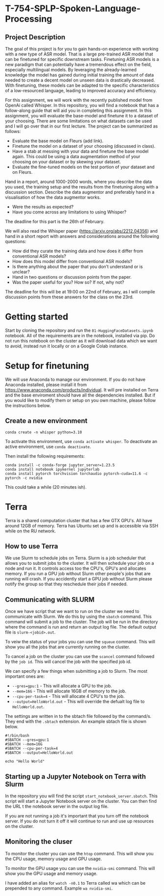 # T-754-SPLP-Spoken-Language-Processing

## Project Description
The goal of this project is for you to gain hands-on experience with working with a new type of ASR model. That is a large pre-trained ASR model that can be finetuned for specific downstream tasks. Finetuning ASR models is a new paradigm that can potentially have a tremendous effect on the field, especially multilingual models. By leveraging the already-learned knowledge the model has gained during initial training the amount of data needed to create a decent model on unseen data is drastically decreased. With finetuning, these models can be adapted to the specific characteristics of a low-resourced language, leading to improved accuracy and efficiency. 

For this assignment, we will work with the recently published model from OpenAi called Whisper. In this repository, you will find a notebook that has a follow-along guide that will aid you in completing this assignment. In this assignment, you will evaluate the base-model and finetune it to a dataset of your choosing. There are some limitations on what datasets can be used and I will go over that in our first lecture. The project can be summarized as follows:
* Evaluate the base model on Fleurs (add link).
* Finetune the model on a dataset of your choosing (discussed in class).
* Have a stab at messing with your data and finetune the base model again. This could be  using a data augmentation method of your choosing on your dataset or by skewing your dataset.
* Evaluate the fine-tuned models on the test portion of your dataset and on Fleurs.

Hand in a report, around 1000-2000 words, where you describe the data you used, the training setup and the results from the finetuning along with a discussion section. Describe the data augmentor and preferably hand in a visualisation of how the data augmentor works.  
* Were the results as expected? 
* Have you come across any limitations to using Whisper?

The deadline for this part is the 26th of February.  

We will also read the Whisper paper (https://arxiv.org/abs/2212.04356) and hand in a short report with answers and considerations around the following questions:
* How did they curate the training data and how does it differ from conventional ASR models?
* How does this model differ from conventional ASR models?
* Is there anything about the paper that you don’t understand or is unclear?
* Hand in two questions or discussion points from the paper.
* Was the paper useful for you? How so? If not, why not?


The deadline for this will be at 19:00 on 22nd of February, as I will compile discussion points from these answers for the class on the 23rd. 


# Getting started
Start by cloning the repository and run the `01-HuggingFaceDatasets.ipynb` notebook. All of the requirements are in the notebook, installed via pip. Do not run this notebook on the cluster as it will download data which we want to avoid, instead run it locally or on a Google Colab instance. 


# Setup for finetuning
We will use Anaconda to manage our environment. If you do not have Anaconda installed, please install it from https://www.anaconda.com/products/individual. It will pre installed on Terra and the base enviroment should have all the dependencies installed. But if you would like to modify them or setup on you own machine, please follow the instructions below.

## Create a new environment
```
conda create -n whisper python=3.10
```

To activate this environment, use
`conda activate whisper`.
To deactivate an active environment, use
`conda deactivate`.

Then install the following requirements:
```
conda install -c conda-forge jupyter_server=1.23.5
conda install notebook ipykernel jupyterlab 
conda install pytorch torchvision torchaudio pytorch-cuda=11.6 -c pytorch -c nvidia
```

This could take a while (20 minutes ish).


# Terra 
Terra is a shared computation cluster that has a few GTX GPU's. All have around 12GB of memory. Terra has Ubuntu set up and is accessible via SSH while on the RU network. 

## How to use Terra
We use Slurm to schedule jobs on Terra. Slurm is a job scheduler that allows you to submit jobs to the cluster. It will then schedule your job on a node and run it. It controls access too the CPU's, GPU's and allocates memory. If you run a GPU job without Slurm other people's jobs that are running will crash. If you accidently start a GPU job without Slurm please notify the group so that they reschedule their jobs if needed. 


## Communicating with SLURM
Once we have script that we want to run on the cluster we need to communicate with Slurm. We do this by using the `sbatch` command. This command will submit a job to the cluster. The job will be run in the directory where the command is run and return an output log file. The default output file is `slurm-<jobid>.out`. 

To veiw the status of your jobs you can use the `squeue` command. This will show you all the jobs that are currently running on the cluster.

To cancel a job on the cluster you can use the `scancel` command followed by the `job id`. This will cancel the job with the specified job id.

We can specify a few things when submitting a job to Slurm. The most important ones are:
* `--gres=gpu:1` - This will allocate a GPU to the job. 
* `--mem=16G` - This will allocate 16GB of memory to the job.
* `--cpu-per-task=4` - This will allocate 4 CPU's to the job.
* `--output=HelloWorld.out` - This will override the defualt log file to `HelloWorld.out`.

The settings are written in to the sbtach file followed by the command/s. They end with the `.sbtach` extension. An example sbtach file is shown below. 

```
#!/bin/bash
#SBATCH --gres=gpu:1
#SBATCH --mem=16G
#SBATCH --cpu-per-task=4
#SBATCH --output=HelloWorld.out

echo "Hello World"
```

## Starting up a Jupyter Notebook on Terra with Slurm
In the repository you will find the script `start_notebook_server.sbatch`. This script will start a Jupyter Notebook server on the cluster. You can then find the URL t the notebook server in the output log file.

If you are not running a job it's important that you turn off the notebook server. If you do not turn it off it will continue to run and use up resources on the cluster.


## Monitoring the cluser
To monitor the cluster you can use the `htop` command. This will show you the CPU usage, memory usage and GPU usage. 

To monitor the GPU usage you can use the `nvidia-smi` command. This will show you the GPU usage and memory usage.

I have added an alias for `watch -n0.1` to Terra called wa which can be prepended to any command. Example `wa nvidia-smi`.  

